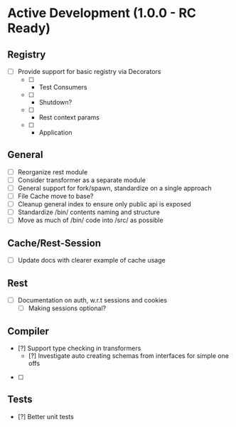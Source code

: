 Active Development (1.0.0 - RC Ready)
=====================================

Registry
--------------------------
- [ ] Provide support for basic registry via Decorators
   - [ ] - Test Consumers
   - [ ] - Shutdown?
   - [ ] - Rest context params
   - [ ] - Application

General
--------------------------
- [ ] Reorganize rest module
- [ ] Consider transformer as a separate module
- [ ] General support for fork/spawn, standardize on a single approach
- [ ] File Cache move to base?
- [ ] Cleanup general index to ensure only public api is exposed
- [ ] Standardize /bin/ contents naming and structure
- [ ] Move as much of /bin/ code into /src/ as possible

Cache/Rest-Session
--------------------------
- [ ] Update docs with clearer example of cache usage

Rest
----------------------
- [ ] Documentation on auth, w.r.t sessions and cookies
   - [ ] Making sessions optional?

Compiler
----------------------
- [?] Support type checking in transformers
  - [?] Investigate auto creating schemas from interfaces for simple one offs  
- [ ] 

Tests
--------------
- [?] Better unit tests

